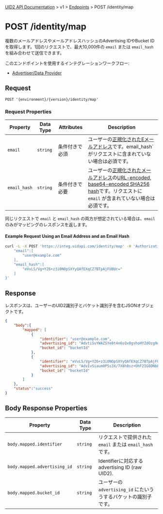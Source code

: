 [UID2 API Documentation](../../README.md) > v1 > [Endpoints](./README.md) > POST /identity/map

# POST /identity/map

複数のメールアドレスやメールアドレスハッシュのAdvertising IDやBucket IDを取得します。1回のリクエストで、最大10,000件の `email` または `email_hash` を組み合わせて送信できます。

このエンドポイントを使用するインテグレーションワークフロー:
* [Advertiser/Data Provider](../guides/advertiser-dataprovider-guide.md)

## Request

```POST '{environment}/{version}/identity/map'```

###  Request Properties

| Property | Data Type | Attributes | Description |
| --- | --- | --- | --- |
| `email` | `string` | 条件付きで必須 | ユーザーの[正規化されたEメールアドレス](../../README.md#emailnormalization)です。email_hash`がリクエストに含まれていない場合は必須です。 |
| `email_hash` | `string` | 条件付きで必要 | ユーザーの[正規化されたメールアドレス](../../README.md#emailnormalization)の[URL-encoded, base64-encoded SHA256 hash](../../README.md#encoding-email-hashes)です。リクエストに `email` が含まれていない場合は必須です。 |

同じリクエストで `email` と `email_hash` の両方が想定されている場合は、`email` のみがマッピングのレスポンスを返します。

#### Example Request Using an Email Address and an Email Hash

```sh
curl -L -X POST 'https://integ.uidapi.com/identity/map' -H 'Authorization: Bearer YourTokenBV3tua4BXNw+HVUFpxLlGy8nWN6mtgMlIk=' -H 'Content-Type: application/json' --data-raw '{
    "email":[
        "user@example.com"
    ],
    "email_hash":[
        "eVvLS/Vg+YZ6+z3i0NOpSXYyQAfEXqCZ7BTpAjFUBUc="
    ]    
}'
```

## Response

レスポンスは、ユーザーのUID2識別子とバケット識別子を含むJSONオブジェクトです。

```json
{
    "body":{
        "mapped": [
            {
                "identifier": "user@example.com",
                "advertising_id": "AdvtiSuYWAZSYe8t4n6sQx0gshoHYZdOzg9qUn/eKgE=",
                "bucket_id": "bucketId"
            },
            {
                "identifier": "eVvLS/Vg+YZ6+z3i0NOpSXYyQAfEXqCZ7BTpAjFUBUc=",
                "advertising_id": "AdvIvSiaum0P5s3X/7X8h8sz+OhF2IG8DNbEnkWSbYM=",
                "bucket_id": "bucketId"
            }
        ]
    },
    "status":"success"
}
```

## Body Response Properties

| Property | Data Type | Description |
| --- | --- | --- |
| `body.mapped.identifier` | `string` | リクエストで提供された `email` または `email_hash` です。 |
| `body.mapped.advertising_id` | `string` | Identifierに対応する advertising ID (raw UID2). |
| `body.mapped.bucket_id` | `string` | ユーザーの `advertising_id` にたいううするバケットの識別子です。|

